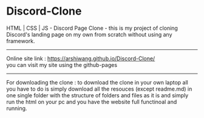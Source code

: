 # Discord-Clone
HTML | CSS | JS  -  Discord Page Clone - this is my project of cloning Discord's landing page on my own from scratch without using any framework.

-------------------------

Online site link : https://arshiwang.github.io/Discord-Clone/  
you can visit my site using the github-pages

-------------------------

For downloading the clone :
to download the clone in your own laptop all you have to do is simply download all the resouces (except readme.md) in one single folder with the structure of folders and files as it is and simply run the html on your pc and you have the website full functinoal and running.
